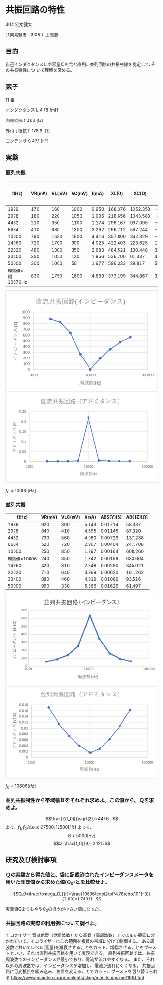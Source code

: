 <script type="text/x-mathjax-config">MathJax.Hub.Config({tex2jax:{inlineMath:[['\$','\$'],['\\(','\\)']],processEscapes:true},CommonHTML: {matchFontHeight:false}});</script>
<script type="text/javascript"async src="https://cdnjs.cloudflare.com/ajax/libs/mathjax/2.7.1/MathJax.js?config=TeX-MML-AM_CHTML"></script>

# 共振回路の特性

3I14 公文健太

共同実験者：3I08 井上高志

## 目的

自己インダクタンスＬや容量Ｃを含む直列、並列回路の共振曲線を測定して､その共振特性につ
いて理解を深める。

## 素子

11 番

インダクタンス L
4.78 [mH]

内部抵抗 r
3.83 [Ω]

外付け抵抗 R
178.9 [Ω]

コンデンサ C
47.1 [nF]

## 実験

### 直列共振

| f(Hz)             | VR(mV) | VL(mV) | VC(mV) | I(mA) | XL(Ω)   | XC(Ω)    | Z=XL-XC(Ω) | インピーダンス ABS(Z)[Ω] | アドミタンス ABS(Y)[S] |
| ----------------- | ------ | ------ | ------ | ----- | ------- | -------- | ---------- | ------------------------ | ---------------------- |
| 1989              | 170    | 160    | 1000   | 0.950 | 168.376 | 1052.353 | -883.976   | 883.976                  | 0.00113                |
| 2978              | 180    | 220    | 1050   | 1.006 | 218.656 | 1043.583 | -824.928   | 824.928                  | 0.00121                |
| 4462              | 210    | 350    | 1100   | 1.174 | 298.167 | 937.095  | -638.929   | 638.929                  | 0.00157                |
| 6684              | 410    | 680    | 1300   | 2.292 | 296.712 | 567.244  | -270.532   | 270.532                  | 0.00370                |
| 10000             | 790    | 1580   | 1600   | 4.416 | 357.800 | 362.329  | -4.529     | 4.529                    | 0.22079                |
| 14960             | 720    | 1700   | 900    | 4.025 | 422.403 | 223.625  | 198.778    | 198.778                  | 0.00503                |
| 22320             | 480    | 1300   | 350    | 2.683 | 484.521 | 130.448  | 354.073    | 354.073                  | 0.00282                |
| 33400             | 350    | 1050   | 120    | 1.956 | 536.700 | 61.337   | 475.363    | 475.363                  | 0.00210                |
| 50000             | 300    | 1000   | 50     | 1.677 | 596.333 | 29.817   | 566.517    | 566.517                  | 0.00177                |
| 理論値=約 10670Hz | 830    | 1750   | 1600   | 4.639 | 377.199 | 344.867  | 32.331     | 32.331                   | 0.03093                |

![alt text](fig-1_f-z.png)
![alt text](fig-1_f_y.png)

$f_0=10000[Hz]$

### 並列共振

| f(Hz)        | VR(mV) | VLC(mV) | I(mA) | ABS(Y)[S] | ABS(Z)[Ω] |
| ------------ | ------ | ------- | ----- | --------- | --------- |
| 1989         | 920    | 300     | 5.143 | 0.01714   | 58.337    |
| 2978         | 840    | 410     | 4.695 | 0.01145   | 87.320    |
| 4462         | 730    | 560     | 4.080 | 0.00729   | 137.238   |
| 6684         | 520    | 720     | 2.907 | 0.00404   | 247.708   |
| 10000        | 250    | 850     | 1.397 | 0.00164   | 608.260   |
| 理論値=10606 | 240    | 850     | 1.342 | 0.00158   | 633.604   |
| 14960        | 420    | 810     | 2.348 | 0.00290   | 345.021   |
| 22320        | 710    | 640     | 3.969 | 0.00620   | 161.262   |
| 33400        | 880    | 460     | 4.919 | 0.01069   | 93.516    |
| 50000        | 960    | 330     | 5.366 | 0.01626   | 61.497    |

![alt text](image.png)
![alt text](fig-2_f_y.png)

$f_0=10606[Hz]$

### 並列共振特性から帯域幅Ｂをそれぞれ求めよ。この値から、Ｑを求めよ。

$$\frac{Z(f_0)}{\sqrt{2}}=447.6...$$
より、$f_1,f_2はおよそ7500,12500[Hz]$
よって、$$B=5000[Hz]$$
$$Q=\frac{f_0}{B}=2.1212$$

## 研究及び検討事項

### Ｑの実験から得た値と、袋に記載済されたインピーダンスメータを⽤いた測定値から求めた値($Q_0$)とを⽐較せよ。

$$Q_0=\frac{\omega_0L}{r}=\frac{10606\cdot2\pi*4.78\cdot10^{-3}}{3.83}=1.74321...$$

実測値$Q$よりもやや$Q_0$のほうが小さい値になった。

### 共振回路の実際の利⽤例について調べよ。

イコライザー
音は低音（低周波数）から高音（高周波数）までの広い範囲に分かれていて、イコライザーはこの範囲を複数の帯域に分けて制御する。
ある周波数においてレベル(音量)を減衰させることをカット、増幅させることをブーストといい、それは直列共振回路を用いて実現できる。
直列共振回路では、共振周波数でのインピーダンスが最小であり、電流が流れやすくなる。
また、それ以外の周波数では、インピーダンスが増加し、電流が流れにくくなる。
共振回路に可変抵抗を組み込み、位置を変えることでカット、ブーストを切り替えられる
https://www.marutsu.co.jp/contents/shop/marutsu/mame/196.html
